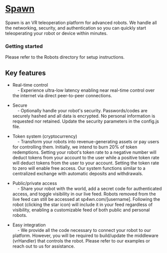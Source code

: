 # [Spawn](https://sp4wn.com)

Spawn is an VR teleoperation platform for advanced robots. We handle all the networking, security, and authentication so you can quickly start teleoperating your robot or device within minutes.

### Getting started
Please refer to the Robots directory for setup instructions.

## Key features
- Real-time control  
    &nbsp;&nbsp;&nbsp;&nbsp;- Experience ultra-low latency enabling near real-time control over the internet via direct peer-to-peer connections. 

- Secure  
    &nbsp;&nbsp;&nbsp;&nbsp;- Optionally handle your robot's security. Passwords/codes are securely hashed and all data is encrypted. No personal information is requested nor retained. Update the security parameters in the config.js file.

- Token system (cryptocurrency)  
    &nbsp;&nbsp;&nbsp;&nbsp;- Transform your robots into revenue-generating assets or pay users for controlling them. Initially, we intend to burn 20% of token redemptions. Setting your robot's token rate to a negative number will deduct tokens from your account to the user while a positive token rate will deduct tokens from the user to your account. Setting the token rate to zero will enable free access. Our system functions similar to a centralized exchange with automatic deposits and withdrawals.

- Public/private access  
    &nbsp;&nbsp;&nbsp;&nbsp;- Share your robot with the world, add a secret code for authenticated access, and toggle visibility in our live feed. Robots removed from the live feed can still be accessed at sp4wn.com/[username]. Following the robot (clicking the star icon) will include it in your feed regardless of visibility, enabling a customizable feed of both public and personal robots.

- Easy integration  
    &nbsp;&nbsp;&nbsp;&nbsp;- We provide all the code necessary to connect your robot to our platform. However, you will be required to build/update the middleware (vrHandler) that controls the robot. Please refer to our examples or reach out to us for assistance.
